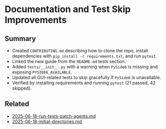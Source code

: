# Documentation and Test Skip Improvements

## Summary
- Created `CONTRIBUTING.md` describing how to clone the repo, install dependencies with `pip install -r requirements.txt`, and run `pytest`.
- Linked the new guide from the `README.md` tests section.
- Added `tests/__init__.py` with a warning when `PySide6` is missing and exposing `PYSIDE6_AVAILABLE`.
- Updated all GUI-related tests to skip gracefully if `PySide6` is unavailable.
- Verified by installing requirements and running `pytest` (21 passed, 42 skipped).

## Related
- [2025-06-18-run-tests-patch-agents.md](2025-06-18-run-tests-patch-agents.md)
- [2025-06-18-initial-directories.md](2025-06-18-initial-directories.md)
